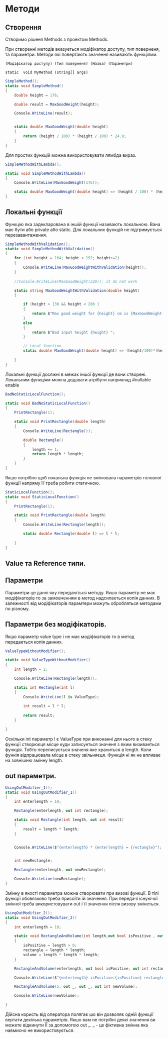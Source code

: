 # Методи

## Створення

Створимо рішеня Methods з проектом Methods.

При створенні методів вказуеться модіфікатор доступу, тип поверненя, та параметри. Методи які повертають значення називають функціями.

```
(Модіфікатор доступу) (Тип поверненя) (Назва) (Параметри)  

static  void MyMethod (string[] args)

```

```cs
SimpleMethod();
static void SimpleMethod()
{
    double height = 176;

    double result = MaxGoodWeight(height);

    Console.WriteLine(result);


    static double MaxGoodWeight(double height)
    {
        return (height / 100) * (height / 100) * 24.9;
    }
}
```

Для простих функцій можна використовувати лямбда вираз.

```cs
SimpleMethodWithLambda();

static void SimpleMethodWithLambda()
{
    Console.WriteLine(MaxGoodWeight(176));

    static double MaxGoodWeight(double height) => (height / 100) * (height / 100) * 24.9;
}

```
## Локальні функції

Функцію яка задекларована в іншій функції називають локальною. Вана має бути або private або static.
Для локальних функцій не підтримується перезавантаження.

```cs
SimpleMethodWithValidation();
static void SimpleMethodWithValidation()
{
    for (int height = 164; height < 192; height+=2)
    {
        Console.WriteLine(MaxGoodWeightWithValidation(height));
    }
   
    //Console.WriteLine(MaxGoodWeight(320)); it do not work

    static string MaxGoodWeightWithValidation(double height)
    {

        if (height > 130 && height < 280 )
        {
            return $"Max good weight for {height} cm is {MaxGoodWeight(height)} "; 
        }
        else
        {
            return $"Bad input height {height} ";
        }

        // Local function
        static double MaxGoodWeight(double height) => (height/100)*(height/100)*24.9;
        
    }
}
```
Локальні функції досяжні в межах іншої функції де вони створені. Локальним функціям можна додавати атрібути наприклад #nullable enable

```cs
BadNoStaticLocalFunction();

static void BadNoStaticLocalFunction()
{
    PrintRectangle(1);

    static void PrintRectangle(double length)
    {
        Console.WriteLine(Rectangle());

        double Rectangle()
        {
            length += 1;
            return length * length;
        }
    }
}

```

Якшо потрібно щоб локальна функція не змінювала параметрів головної функції напряму її треба робити статичною.

```cs
StaticLocalFunction();
static void StaticLocalFunction()
{
    PrintRectangle(1);

    static void PrintRectangle(double length)
    {
        Console.WriteLine(Rectangle(length));

        static double Rectangle(double l) => l * l; 
  
    }
}
```

## Value та Reference типи.





## Параметри 

Параметри це данні яку передаються методу. Якшо параметр не має модіфікаторів то за замовченням в метод надсилаеться копія данних. В залежності від модіфікаторів парамтери можуть обробляться методами по різному.

## Параметри без модіфікаторів. 

Якшо параметр value type і не має модіфікаторів то в метод передаеться копія данних.

```cs
ValueTypeWithoutModifier();

static void ValueTypeWithoutModifier()
{
    int length = 2;

    Console.WriteLine(Rectangle(length));

    static int Rectangle(int l)
    {
        Console.WriteLine(l is ValueType);
       
        int result = l * l;
        
        return result;
    }

}

```
Оскільки int параметр l є ValueType при виконанні для нього в стеку функції створюєця місце куди записуеться значеня з яким визиваеться функція. Тобто переписується значеня яке храниться в length. Коли функія відпрацювала місце в стеку звільняєця. Функція ні як не впливає на зовнішню змінну length.

## out параметри.

```cs
UsingOutModifier_1();
static void UsingOutModifier_1()
{
    int enterlength = 10;

    Rectangle(enterlength, out int rectangle);

    static void Rectangle(int length, out int result)
    {
        result = length * length;
    }


    Console.WriteLine($"{enterlength} * {enterlength} = {rectangle}");


    int newRectangle;

    Rectangle(enterlength, out newRectangle);

    Console.WriteLine(newRectangle);
}
```
Змінну в якості параметра можна створювати при визові функції. В тілі функції обовязково треба присоїти їй значення. При передачі існуючої змінної треба використовувати out і її значення після визову змінеться. 
```cs
UsingOutModifier_2();
static void UsingOutModifier_2()
{
    int enterlength = 10;

    static void RectangleAndVolume(int length,out bool isPositive , out int rectangle, out int volume)
    {
        isPositive = length > 0;
        rectangle = length * length;
        volume = length * length * length;
    }

    RectangleAndVolume(enterlength, out bool isPositive, out int rectangle, out int volume);

    Console.WriteLine($"{enterlength} isPositive:{isPositive} rectangle:{rectangle}, volume:{volume}");

    RectangleAndVolume(5, out _, out _, out int newVolume);

    Console.WriteLine(newVolume);

}
```
Дійсна користь від оператора полягає шо він дозволяє одній функції вертати декілька параметрів. Якшо вам не потрібні деякі значення ви можете відкинути ЇЇ за допомогою out _. _ - це фіктивна змінна яка навмисно не використовується.






